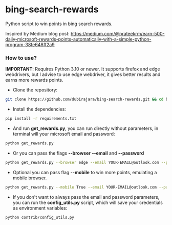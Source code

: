 # bing-search-rewards
Python script to win points in bing search rewards.

Inspired by Medium blog post: https://medium.com/@prateekrm/earn-500-daily-microsoft-rewards-points-automatically-with-a-simple-python-program-38fe648ff2a9

### How to use?

**IMPORTANT**: Requires Python 3.10 or newer. It supports firefox and edge webdrivers, but I advise to use edge webdriver, it gives better results and earns more rewards points.

- Clone the repository:
```sh
git clone https://github.com/dubirajara/bing-search-rewards.git && cd bing-search-rewards
```

- Install the dependencies:
```sh
pip install -r requirements.txt
```

- And run **get_rewards.py**, you can run directly without parameters, in terminal will your microsoft email and password:
```sh
python get_rewards.py
```
- Or you can pass the flags **--browser** **--email** and **--password**
```sh
python get_rewards.py --browser edge --email YOUR-EMAIL@outlook.com --password YOURPASS
```
- Optional you can pass flag **--mobile** to win more points, emulating a mobile browser.
```sh
python get_rewards.py --mobile True --email YOUR-EMAIL@outlook.com --password YOURPASS
```
- If you don't want to always pass the email and password parameters, you can run the **config_utils.py** script, which will save your credentials as environment variables:
```sh
python contrib/config_utils.py
```
